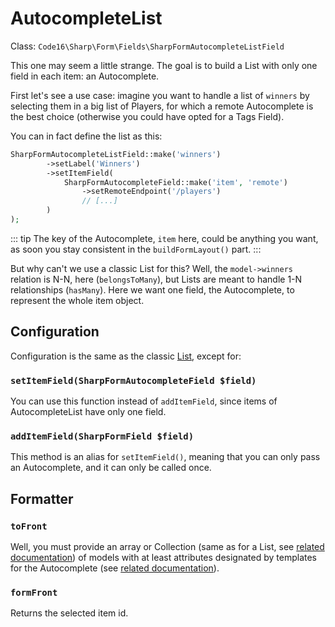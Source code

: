 # AutocompleteList

Class: `Code16\Sharp\Form\Fields\SharpFormAutocompleteListField`

This one may seem a little strange. The goal is to build a List with only one field in each item: an Autocomplete.

First let's see a use case: imagine you want to handle a list of `winners` by selecting them in a big list of Players, for which a remote Autocomplete is the best choice (otherwise you could have opted for a Tags Field).

You can in fact define the list as this:

```php
SharpFormAutocompleteListField::make('winners')
        ->setLabel('Winners')
        ->setItemField(
            SharpFormAutocompleteField::make('item', 'remote')
                ->setRemoteEndpoint('/players')
                // [...]
        )
);
```

::: tip
The key of the Autocomplete, `item` here, could be anything you want, as soon you stay consistent in the `buildFormLayout()` part.
:::

But why can't we use a classic List for this? Well, the `model->winners` relation is N-N, here (`belongsToMany`), but Lists are meant to handle 1-N relationships (`hasMany`). Here we want one field, the Autocomplete, to represent the whole item object.


## Configuration

Configuration is the same as the classic [List](list.md), except for:

### `setItemField(SharpFormAutocompleteField $field)`

You can use this function instead of `addItemField`, since items of AutocompleteList have only one field.

### `addItemField(SharpFormField $field)`

This method is an alias for `setItemField()`, meaning that you can only pass an Autocomplete, and it can only be called once.

## Formatter

### `toFront`

Well, you must provide an array or Collection (same as for a List, see [related documentation](list.md)) of models with at least attributes designated by templates for the Autocomplete (see [related documentation](autocomplete.md)).

### `formFront`

Returns the selected item id.